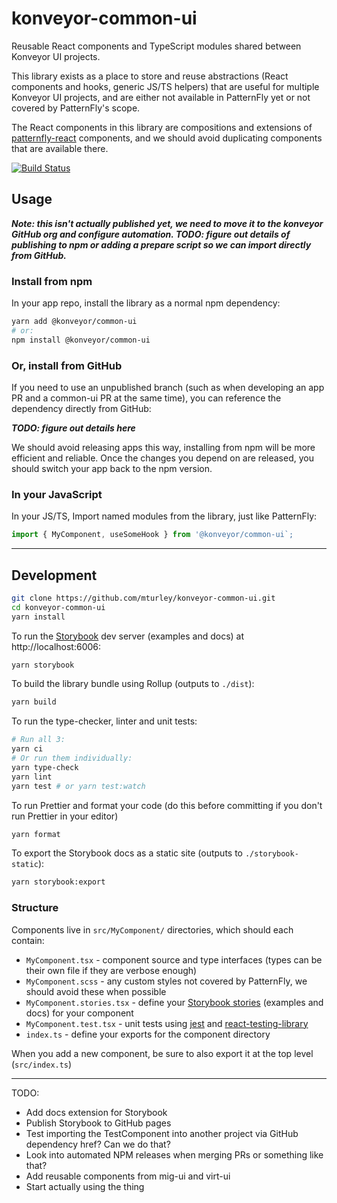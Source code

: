 # konveyor-common-ui

Reusable React components and TypeScript modules shared between Konveyor UI projects.

This library exists as a place to store and reuse abstractions (React components and hooks, generic JS/TS helpers) that are useful for multiple Konveyor UI projects, and are either not available in PatternFly yet or not covered by PatternFly's scope.

The React components in this library are compositions and extensions of [patternfly-react](https://github.com/patternfly/patternfly-react) components, and we should avoid duplicating components that are available there.

[![Build Status](https://travis-ci.com/mturley/konveyor-common-ui.svg?branch=master)](https://travis-ci.com/mturley/konveyor-common-ui)

## Usage

**_Note: this isn't actually published yet, we need to move it to the konveyor GitHub org and configure automation. TODO: figure out details of publishing to npm or adding a prepare script so we can import directly from GitHub._**

### Install from npm

In your app repo, install the library as a normal npm dependency:

```sh
yarn add @konveyor/common-ui
# or:
npm install @konveyor/common-ui
```

### Or, install from GitHub

If you need to use an unpublished branch (such as when developing an app PR and a common-ui PR at the same time), you can reference the dependency directly from GitHub:

**_TODO: figure out details here_**

We should avoid releasing apps this way, installing from npm will be more efficient and reliable. Once the changes you depend on are released, you should switch your app back to the npm version.

### In your JavaScript

In your JS/TS, Import named modules from the library, just like PatternFly:

```js
import { MyComponent, useSomeHook } from '@konveyor/common-ui`;
```

---

## Development

```sh
git clone https://github.com/mturley/konveyor-common-ui.git
cd konveyor-common-ui
yarn install
```

To run the [Storybook](https://storybook.js.org/) dev server (examples and docs) at http://localhost:6006:

```sh
yarn storybook
```

To build the library bundle using Rollup (outputs to `./dist`):

```sh
yarn build
```

To run the type-checker, linter and unit tests:

```sh
# Run all 3:
yarn ci
# Or run them individually:
yarn type-check
yarn lint
yarn test # or yarn test:watch
```

To run Prettier and format your code (do this before committing if you don't run Prettier in your editor)

```sh
yarn format
```

To export the Storybook docs as a static site (outputs to `./storybook-static`):

```sh
yarn storybook:export
```

### Structure

Components live in `src/MyComponent/` directories, which should each contain:

- `MyComponent.tsx` - component source and type interfaces (types can be their own file if they are verbose enough)
- `MyComponent.scss` - any custom styles not covered by PatternFly, we should avoid these when possible
- `MyComponent.stories.tsx` - define your [Storybook stories](https://storybook.js.org/docs/react/get-started/whats-a-story) (examples and docs) for your component
- `MyComponent.test.tsx` - unit tests using [jest](https://jestjs.io/) and [react-testing-library](https://testing-library.com/docs/react-testing-library/intro)
- `index.ts` - define your exports for the component directory

When you add a new component, be sure to also export it at the top level (`src/index.ts`)

---

TODO:

- Add docs extension for Storybook
- Publish Storybook to GitHub pages
- Test importing the TestComponent into another project via GitHub dependency href? Can we do that?
- Look into automated NPM releases when merging PRs or something like that?
- Add reusable components from mig-ui and virt-ui
- Start actually using the thing
